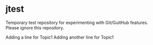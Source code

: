 jtest
=====

Temporary test repository for experimenting with Git/GuitHub features. Please ignore this repository.

Adding a line for Topic1
Adding another line for Topic1
